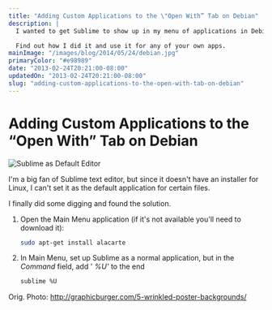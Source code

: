 ```yaml
---
title: "Adding Custom Applications to the \"Open With” Tab on Debian"
description: |
  I wanted to get Sublime to show up in my menu of applications in Debian.

  Find out how I did it and use it for any of your own apps.
mainImage: "/images/blog/2014/05/24/debian.jpg"
primaryColor: "#e98989"
date: "2013-02-24T20:21:00-08:00"
updatedOn: "2013-02-24T20:21:00-08:00"
slug: "adding-custom-applications-to-the-open-with-tab-on-debian"
---
```


# Adding Custom Applications to the “Open With” Tab on Debian

![Sublime as Default Editor](/images/blog/2013/02/Screenshot-from-2013-02-24-201716.png "380")

I'm a big fan of Sublime text editor, but since it doesn't have an installer for Linux, I can't set it as the default application for certain files.

I finally did some digging and found the solution.

  1.  Open the Main Menu application (if it's not available you'll need to download it):

      ```bash
      sudo apt-get install alacarte
      ```
  2. In Main Menu, set up Sublime as a normal application, but in the _Command_ field, add ' _%U'_ to the end

      ```bash
      sublime %U
      ```

Orig. Photo: <http://graphicburger.com/5-wrinkled-poster-backgrounds/>
